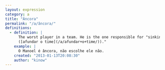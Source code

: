 ```yaml
---
layout: expression
category: a
title: "Âncora"
permalink: "/a/âncora/"
definitions:
  - definition: |
      The worst player in a team. He is the one responsible for "sinking the team"
      ([afundar o time](/a/afundar+o+time/))."
    example: |
      O Manoel é âncora, não escolhe ele não.
    created: "2013-01-13T20:08:30"
    author: "kinow"
---
```

